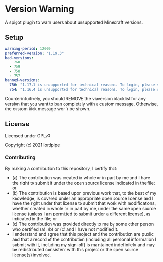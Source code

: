 # Version Warning

A spigot plugin to warn users about unsupported Minecraft versions.

## Setup

```yaml
warning-period: 12000 
preferred-version: "1.19.3"
bad-versions:
  - 760
  - 759
  - 758
  - 757
banned-versions:
  756: "1.17.1 is unsupported for technical reasons. To login, please switch to one of the following Minecraft versions:\n\n<#66b366><bold>1.19.3</bold> (recommended)\n<#9f9f9f><bold>1.19.2</bold> (not recomended)\n<#9f9f9f><bold>1.19.1</bold> (not recomended)\n<#ff9f9f><bold>1.18.2</bold> (not recommended, degraded experience)"
  754: "1.16.4 is unsupported for technical reasons. To login, please switch to one of the following Minecraft versions:\n\n<#66b366><bold>1.19.3</bold> (recommended)\n<#9f9f9f><bold>1.19.2</bold> (not recomended)\n<#9f9f9f><bold>1.19.1</bold> (not recomended)\n<#ff9f9f><bold>1.18.2</bold> (not recommended, degraded experience)"
```

Counterintuitively, you should REMOVE the viaversion blacklist for any version that you want to ban completely with a custom message. Otherwise, the custom kick message won't be shown.

## License

Licensed under GPLv3

Copyright (c) 2021 lordpipe

### Contributing

By making a contribution to this repository, I certify that:

* (a) The contribution was created in whole or in part by me and I have the right to submit it under the open source license indicated in the file; or
* (b) The contribution is based upon previous work that, to the best of my knowledge, is covered under an appropriate open source license and I have the right under that license to submit that work with modifications, whether created in whole or in part by me, under the same open source license (unless I am permitted to submit under a different license), as indicated in the file; or
* (c) The contribution was provided directly to me by some other person who certified (a), (b) or (c) and I have not modified it.
* I understand and agree that this project and the contribution are public and that a record of the contribution (including all personal information I submit with it, including my sign-off) is maintained indefinitely and may be redistributed consistent with this project or the open source license(s) involved.

